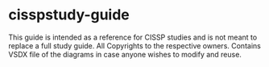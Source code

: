 # cisspstudy-guide
This guide is intended as a reference for CISSP studies and is not meant to replace a full study guide.
All Copyrights to the respective owners.
Contains VSDX file of the diagrams in case anyone wishes to modify and reuse.
